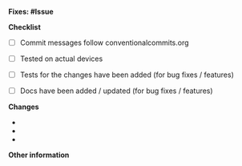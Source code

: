 **Fixes: #Issue**

<!--
- The name of this PR should follow conventionalcommits.org.
- When not using Unicorn to create PRs, please manually select a type (T: abc) and a component (C: abc) label
  from the right.
- Please enter the corresponding issue ID in the placeholder above.
-->


**Checklist**
<!-- Please check if your PR fulfills the following requirements: -->

- [ ] Commit messages follow conventionalcommits.org
- [ ] Tested on actual devices
- [ ] Tests for the changes have been added (for bug fixes / features)
- [ ] Docs have been added / updated (for bug fixes / features)


**Changes**
<!-- Please list your changes: -->

-
-
-


<!-- Add this section if you need it.
**Screenshots**

| Description 1  | Description 2  | Description 3  |
| :------------: | :------------: | :------------: |
| <screenshot 1> | <screenshot 2> | <screenshot 3> |
-->


**Other information**
<!-- Optional -->

